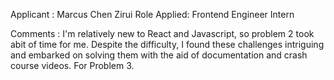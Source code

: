 Applicant : Marcus Chen Zirui
Role Applied: Frontend Engineer Intern

Comments : I'm relatively new to React and Javascript, so problem 2 took abit of time for me. Despite the difficulty, I found these challenges intriguing and embarked on solving them with the aid of documentation and crash course videos.
For Problem 3.  

